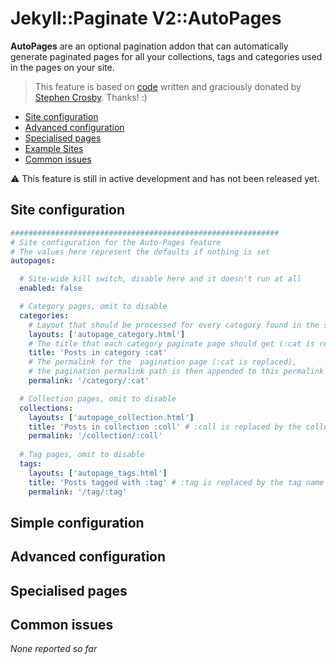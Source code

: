 # Jekyll::Paginate V2::AutoPages

**AutoPages** are an optional pagination addon that can automatically generate paginated pages for all your collections, tags and categories used in the pages on your site.

> This feature is based on [code](https://github.com/stevecrozz/lithostech.com/blob/master/_plugins/tag_indexes.rb) written and graciously donated by [Stephen Crosby](https://github.com/stevecrozz). Thanks! :)

* [Site configuration](#site-configuration)
* [Advanced configuration](#advanced-configuration)
* [Specialised pages](#specialised-pages)
* [Example Sites](https://github.com/sverrirs/jekyll-paginate-v2/tree/master/examples)
* [Common issues](#common-issues)

:warning: This feature is still in active development and has not been released yet.

## Site configuration

``` yml
############################################################
# Site configuration for the Auto-Pages feature
# The values here represent the defaults if nothing is set
autopages:

  # Site-wide kill switch, disable here and it doesn't run at all 
  enabled: false

  # Category pages, omit to disable
  categories: 
    # Layout that should be processed for every category found in the site
    layouts: ['autopage_category.html'] 
    # The title that each category paginate page should get (:cat is replaced by the Category name)
    title: 'Posts in category :cat'
    # The permalink for the  pagination page (:cat is replaced), 
    # the pagination permalink path is then appended to this permalink structure
    permalink: '/category/:cat'

  # Collection pages, omit to disable
  collections:
    layouts: ['autopage_collection.html']
    title: 'Posts in collection :coll' # :coll is replaced by the collection name
    permalink: '/collection/:coll'
  
  # Tag pages, omit to disable
  tags:
    layouts: ['autopage_tags.html']
    title: 'Posts tagged with :tag' # :tag is replaced by the tag name
    permalink: '/tag/:tag'
```

## Simple configuration

## Advanced configuration

## Specialised pages

## Common issues
_None reported so far_